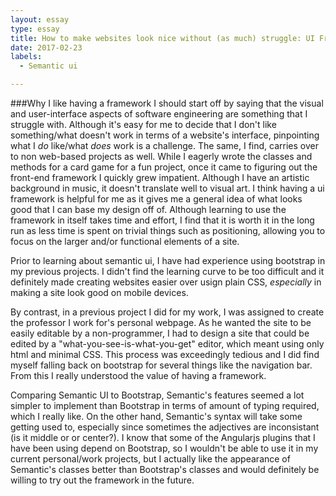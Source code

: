 ```yaml
---
layout: essay
type: essay
title: How to make websites look nice without (as much) struggle: UI Frameworks.
date: 2017-02-23
labels:
  - Semantic ui

---
```

###Why I like having a framework
I should start off by saying that the visual and user-interface aspects of software engineering are something that I struggle with. Although it's easy for me to decide that I don't like something/what doesn't work in terms of a website's interface, pinpointing what I *do* like/what *does* work is a challenge. The same, I find, carries over to non web-based projects as well. While I eagerly wrote the classes and methods for a card game for a fun project, once it came to figuring out the front-end framework I quickly grew impatient. Although I have an artistic background in music, it doesn't translate well to visual art. I think having a ui framework is helpful for me as it gives me a general idea of what looks good that I can base my design off of. Although learning to use the framework in itself takes time and effort, I find that it is worth it in the long run as less time is spent on trivial things such as positioning, allowing you to focus on the larger and/or functional elements of a site.

Prior to learning about semantic ui, I have had experience using bootstrap in my previous projects. I didn't find the learning curve to be too difficult and it definitely made creating websites easier over usign plain CSS, *especially* in making a site look good on mobile devices. 

By contrast, in a previous project I did for my work, I was assigned to create the professor I work for's personal webpage. As he wanted the site to be easily editable by a non-programmer, I had to design a site that could be edited by a "what-you-see-is-what-you-get" editor, which meant using only html and minimal CSS. This process was exceedingly tedious and I did find myself falling back on bootstrap for several things like the navigation bar. From this I really understood the value of having a framework.

Comparing Semantic UI to Bootstrap, Semantic's features seemed a lot simpler to implement than Bootstrap in terms of amount of typing required, which I really like. On the other hand, Semantic's syntax will take some getting used to, especially since sometimes the adjectives are inconsistant (is it middle or or center?). I know that some of the Angularjs plugins that I have been using depend on Bootstrap, so I wouldn't be able to use it in my current personal/work projects, but I actually like the appearance of Semantic's classes better than Bootstrap's classes and would definitely be willing to try out the framework in the future.
